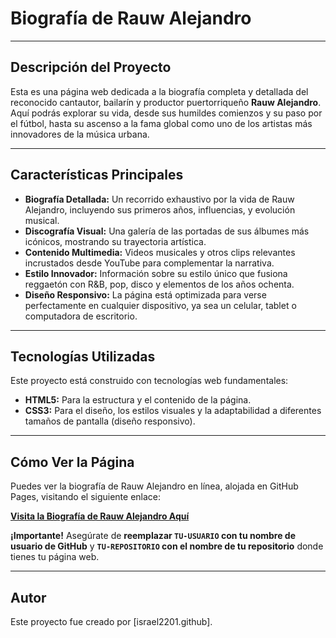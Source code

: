 # Biografía de Rauw Alejandro

---

## Descripción del Proyecto

Esta es una página web dedicada a la biografía completa y detallada del reconocido cantautor, bailarín y productor puertorriqueño **Rauw Alejandro**. Aquí podrás explorar su vida, desde sus humildes comienzos y su paso por el fútbol, hasta su ascenso a la fama global como uno de los artistas más innovadores de la música urbana.

---

## Características Principales

* **Biografía Detallada:** Un recorrido exhaustivo por la vida de Rauw Alejandro, incluyendo sus primeros años, influencias, y evolución musical.
* **Discografía Visual:** Una galería de las portadas de sus álbumes más icónicos, mostrando su trayectoria artística.
* **Contenido Multimedia:** Videos musicales y otros clips relevantes incrustados desde YouTube para complementar la narrativa.
* **Estilo Innovador:** Información sobre su estilo único que fusiona reggaetón con R&B, pop, disco y elementos de los años ochenta.
* **Diseño Responsivo:** La página está optimizada para verse perfectamente en cualquier dispositivo, ya sea un celular, tablet o computadora de escritorio.

---

## Tecnologías Utilizadas

Este proyecto está construido con tecnologías web fundamentales:

* **HTML5:** Para la estructura y el contenido de la página.
* **CSS3:** Para el diseño, los estilos visuales y la adaptabilidad a diferentes tamaños de pantalla (diseño responsivo).

---

## Cómo Ver la Página

Puedes ver la biografía de Rauw Alejandro en línea, alojada en GitHub Pages, visitando el siguiente enlace:

[**Visita la Biografía de Rauw Alejandro Aquí**](https://israel2201.github.io/copia-de-rauwalejrando.html/)

**¡Importante!** Asegúrate de **reemplazar `TU-USUARIO` con tu nombre de usuario de GitHub** y **`TU-REPOSITORIO` con el nombre de tu repositorio** donde tienes tu página web.

---

## Autor

Este proyecto fue creado por [israel2201.github].
